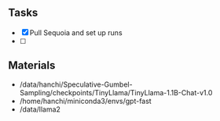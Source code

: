 
## Tasks 
- [x] Pull Sequoia and set up runs
- [ ] 

## Materials 
- /data/hanchi/Speculative-Gumbel-Sampling/checkpoints/TinyLlama/TinyLlama-1.1B-Chat-v1.0
- /home/hanchi/miniconda3/envs/gpt-fast
- /data/llama2

